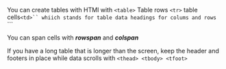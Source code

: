 You can create tables with HTMl with  ```<table>``` 
Table rows ```<tr>```
table cells```<td>`` whiich stands for table data
headings for colums and rows ```<th>```

You can span cells with ***rowspan*** and ***colspan***

If you have a long table that is longer than the screen, keep the header and footers in place while data scrolls with ```<thead> <tbody> <tfoot>```
